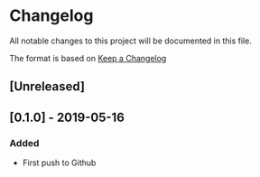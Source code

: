 # Changelog
All notable changes to this project will be documented in this file.

The format is based on [Keep a Changelog](https://keepachangelog.com/en/1.0.0/)

## [Unreleased]

## [0.1.0] - 2019-05-16
### Added
- First push to Github